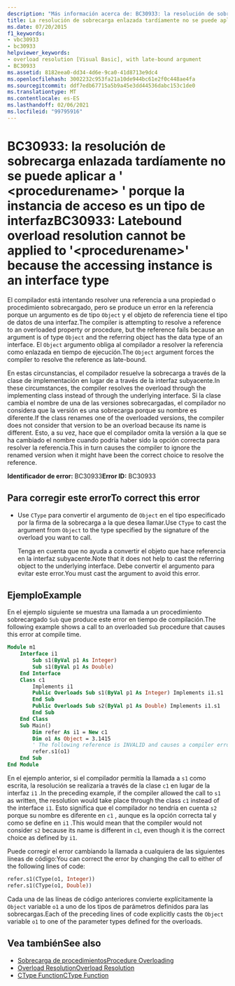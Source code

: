 ```yaml
---
description: "Más información acerca de: BC30933: la resolución de sobrecarga enlazada no se puede aplicar a ' <procedurename> ' porque la instancia de acceso es un tipo de interfaz"
title: La resolución de sobrecarga enlazada tardíamente no se puede aplicar a '<procedurename>' porque la instancia de acceso es un tipo de interfaz
ms.date: 07/20/2015
f1_keywords:
- vbc30933
- bc30933
helpviewer_keywords:
- overload resolution [Visual Basic], with late-bound argument
- BC30933
ms.assetid: 8182eea0-dd34-4d6e-9ca0-41d8713e9dc4
ms.openlocfilehash: 3002232c953fa21a10de944bc61e2f0c448ae4fa
ms.sourcegitcommit: ddf7edb67715a5b9a45e3dd44536dabc153c1de0
ms.translationtype: MT
ms.contentlocale: es-ES
ms.lasthandoff: 02/06/2021
ms.locfileid: "99795916"
---
```

# <a name="bc30933-latebound-overload-resolution-cannot-be-applied-to-procedurename-because-the-accessing-instance-is-an-interface-type"></a><span data-ttu-id="cfa0c-103">BC30933: la resolución de sobrecarga enlazada tardíamente no se puede aplicar a ' \<procedurename> ' porque la instancia de acceso es un tipo de interfaz</span><span class="sxs-lookup"><span data-stu-id="cfa0c-103">BC30933: Latebound overload resolution cannot be applied to '\<procedurename>' because the accessing instance is an interface type</span></span>

<span data-ttu-id="cfa0c-104">El compilador está intentando resolver una referencia a una propiedad o procedimiento sobrecargado, pero se produce un error en la referencia porque un argumento es de tipo `Object` y el objeto de referencia tiene el tipo de datos de una interfaz.</span><span class="sxs-lookup"><span data-stu-id="cfa0c-104">The compiler is attempting to resolve a reference to an overloaded property or procedure, but the reference fails because an argument is of type `Object` and the referring object has the data type of an interface.</span></span> <span data-ttu-id="cfa0c-105">El `Object` argumento obliga al compilador a resolver la referencia como enlazada en tiempo de ejecución.</span><span class="sxs-lookup"><span data-stu-id="cfa0c-105">The `Object` argument forces the compiler to resolve the reference as late-bound.</span></span>

<span data-ttu-id="cfa0c-106">En estas circunstancias, el compilador resuelve la sobrecarga a través de la clase de implementación en lugar de a través de la interfaz subyacente.</span><span class="sxs-lookup"><span data-stu-id="cfa0c-106">In these circumstances, the compiler resolves the overload through the implementing class instead of through the underlying interface.</span></span> <span data-ttu-id="cfa0c-107">Si la clase cambia el nombre de una de las versiones sobrecargadas, el compilador no considera que la versión es una sobrecarga porque su nombre es diferente.</span><span class="sxs-lookup"><span data-stu-id="cfa0c-107">If the class renames one of the overloaded versions, the compiler does not consider that version to be an overload because its name is different.</span></span> <span data-ttu-id="cfa0c-108">Esto, a su vez, hace que el compilador omita la versión a la que se ha cambiado el nombre cuando podría haber sido la opción correcta para resolver la referencia.</span><span class="sxs-lookup"><span data-stu-id="cfa0c-108">This in turn causes the compiler to ignore the renamed version when it might have been the correct choice to resolve the reference.</span></span>

<span data-ttu-id="cfa0c-109">**Identificador de error:** BC30933</span><span class="sxs-lookup"><span data-stu-id="cfa0c-109">**Error ID:** BC30933</span></span>

## <a name="to-correct-this-error"></a><span data-ttu-id="cfa0c-110">Para corregir este error</span><span class="sxs-lookup"><span data-stu-id="cfa0c-110">To correct this error</span></span>

- <span data-ttu-id="cfa0c-111">Use `CType` para convertir el argumento de `Object` en el tipo especificado por la firma de la sobrecarga a la que desea llamar.</span><span class="sxs-lookup"><span data-stu-id="cfa0c-111">Use `CType` to cast the argument from `Object` to the type specified by the signature of the overload you want to call.</span></span>

  <span data-ttu-id="cfa0c-112">Tenga en cuenta que no ayuda a convertir el objeto que hace referencia en la interfaz subyacente.</span><span class="sxs-lookup"><span data-stu-id="cfa0c-112">Note that it does not help to cast the referring object to the underlying interface.</span></span> <span data-ttu-id="cfa0c-113">Debe convertir el argumento para evitar este error.</span><span class="sxs-lookup"><span data-stu-id="cfa0c-113">You must cast the argument to avoid this error.</span></span>

## <a name="example"></a><span data-ttu-id="cfa0c-114">Ejemplo</span><span class="sxs-lookup"><span data-stu-id="cfa0c-114">Example</span></span>

<span data-ttu-id="cfa0c-115">En el ejemplo siguiente se muestra una llamada a un procedimiento sobrecargado `Sub` que produce este error en tiempo de compilación.</span><span class="sxs-lookup"><span data-stu-id="cfa0c-115">The following example shows a call to an overloaded `Sub` procedure that causes this error at compile time.</span></span>

```vb
Module m1
    Interface i1
        Sub s1(ByVal p1 As Integer)
        Sub s1(ByVal p1 As Double)
    End Interface
    Class c1
        Implements i1
        Public Overloads Sub s1(ByVal p1 As Integer) Implements i1.s1
        End Sub
        Public Overloads Sub s2(ByVal p1 As Double) Implements i1.s1
        End Sub
    End Class
    Sub Main()
        Dim refer As i1 = New c1
        Dim o1 As Object = 3.1415
        ' The following reference is INVALID and causes a compiler error.
        refer.s1(o1)
    End Sub
End Module
```

<span data-ttu-id="cfa0c-116">En el ejemplo anterior, si el compilador permitía la llamada a `s1` como escrita, la resolución se realizaría a través de la clase `c1` en lugar de la interfaz `i1` .</span><span class="sxs-lookup"><span data-stu-id="cfa0c-116">In the preceding example, if the compiler allowed the call to `s1` as written, the resolution would take place through the class `c1` instead of the interface `i1`.</span></span> <span data-ttu-id="cfa0c-117">Esto significa que el compilador no tendría en cuenta `s2` porque su nombre es diferente en `c1` , aunque es la opción correcta tal y como se define en `i1` .</span><span class="sxs-lookup"><span data-stu-id="cfa0c-117">This would mean that the compiler would not consider `s2` because its name is different in `c1`, even though it is the correct choice as defined by `i1`.</span></span>

<span data-ttu-id="cfa0c-118">Puede corregir el error cambiando la llamada a cualquiera de las siguientes líneas de código:</span><span class="sxs-lookup"><span data-stu-id="cfa0c-118">You can correct the error by changing the call to either of the following lines of code:</span></span>

```vb
refer.s1(CType(o1, Integer))
refer.s1(CType(o1, Double))
```

<span data-ttu-id="cfa0c-119">Cada una de las líneas de código anteriores convierte explícitamente la `Object` variable `o1` a uno de los tipos de parámetros definidos para las sobrecargas.</span><span class="sxs-lookup"><span data-stu-id="cfa0c-119">Each of the preceding lines of code explicitly casts the `Object` variable `o1` to one of the parameter types defined for the overloads.</span></span>

## <a name="see-also"></a><span data-ttu-id="cfa0c-120">Vea también</span><span class="sxs-lookup"><span data-stu-id="cfa0c-120">See also</span></span>

- [<span data-ttu-id="cfa0c-121">Sobrecarga de procedimientos</span><span class="sxs-lookup"><span data-stu-id="cfa0c-121">Procedure Overloading</span></span>](../../programming-guide/language-features/procedures/procedure-overloading.md)
- [<span data-ttu-id="cfa0c-122">Overload Resolution</span><span class="sxs-lookup"><span data-stu-id="cfa0c-122">Overload Resolution</span></span>](../../programming-guide/language-features/procedures/overload-resolution.md)
- [<span data-ttu-id="cfa0c-123">CType Function</span><span class="sxs-lookup"><span data-stu-id="cfa0c-123">CType Function</span></span>](../functions/ctype-function.md)
